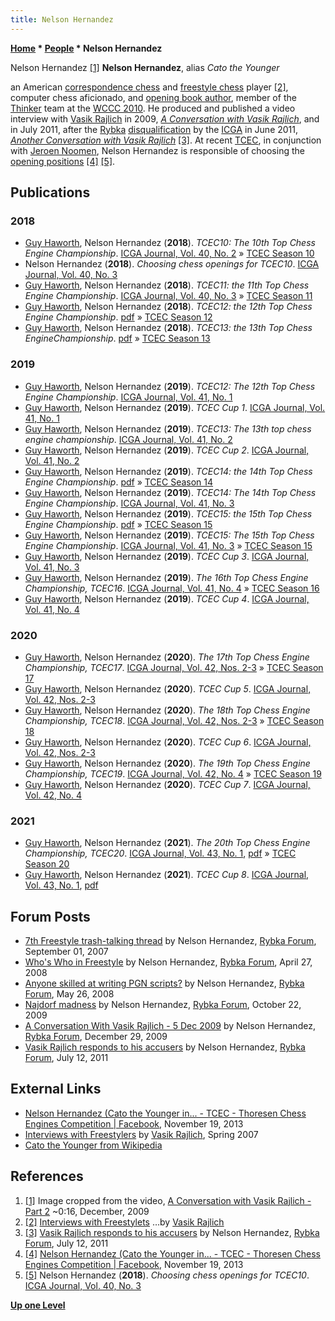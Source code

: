 ```yaml
---
title: Nelson Hernandez
---
```

**[Home](Home "Home") \* [People](People "People") \* Nelson Hernandez**



 [](https://www.youtube.com/watch?v=f5XXP9m4umU) Nelson Hernandez <a id="cite-note-1" href="#cite-ref-1">[1]</a> 
**Nelson Hernandez**, alias *Cato the Younger*  

an American [correspondence chess](https://en.wikipedia.org/wiki/Correspondence_chess) and [freestyle chess](https://en.wikipedia.org/wiki/Advanced_Chess) player <a id="cite-note-2" href="#cite-ref-2">[2]</a>, computer chess aficionado, and [opening book author](Category:Opening_Book_Author "Category:Opening Book Author"), member of the [Thinker](Thinker "Thinker") team at the [WCCC 2010](WCCC_2010 "WCCC 2010"). He produced and published a video interview with [Vasik Rajlich](Vasik_Rajlich "Vasik Rajlich") in 2009, *[A Conversation with Vasik Rajlich](Vasik_Rajlich#Conversation "Vasik Rajlich")*, and in July 2011, after the [Rybka](Rybka "Rybka") [disqualification](World_Computer_Chess_Championship#RybkaDisqualification "World Computer Chess Championship") by the [ICGA](ICGA "ICGA") in June 2011, *[Another Conversation with Vasik Rajlich](Vasik_Rajlich#Conversation "Vasik Rajlich")* <a id="cite-note-3" href="#cite-ref-3">[3]</a>. 
At recent [TCEC](TCEC "TCEC"), in conjunction with [Jeroen Noomen](Jeroen_Noomen "Jeroen Noomen"), Nelson Hernandez is responsible of choosing the [opening positions](Opening_Book "Opening Book") <a id="cite-note-4" href="#cite-ref-4">[4]</a> <a id="cite-note-5" href="#cite-ref-5">[5]</a>. 



## Publications


### 2018


* [Guy Haworth](Guy_Haworth "Guy Haworth"), Nelson Hernandez (**2018**). *TCEC10: The 10th Top Chess Engine Championship*. [ICGA Journal, Vol. 40, No. 2](ICGA_Journal#40_2 "ICGA Journal") » [TCEC Season 10](TCEC_Season_10 "TCEC Season 10")
* Nelson Hernandez (**2018**). *Choosing chess openings for TCEC10*. [ICGA Journal, Vol. 40, No. 3](ICGA_Journal#40_3 "ICGA Journal")
* [Guy Haworth](Guy_Haworth "Guy Haworth"), Nelson Hernandez (**2018**). *TCEC11: the 11th Top Chess Engine Championship*. [ICGA Journal, Vol. 40, No. 3](ICGA_Journal#40_3 "ICGA Journal") » [TCEC Season 11](TCEC_Season_11 "TCEC Season 11")
* [Guy Haworth](Guy_Haworth "Guy Haworth"), Nelson Hernandez (**2018**). *TCEC12: the 12th Top Chess Engine Championship*. [pdf](http://www.chessdom.com/wp-content/uploads/2019/01/TCEC-12-for-TCEC.pdf) » [TCEC Season 12](TCEC_Season_12 "TCEC Season 12")
* [Guy Haworth](Guy_Haworth "Guy Haworth"), Nelson Hernandez (**2018**). *TCEC13: the 13th Top Chess EngineChampionship*. [pdf](http://www.chessdom.com/wp-content/uploads/2019/01/TCEC-13-for-TCEC.pdf) » [TCEC Season 13](TCEC_Season_13 "TCEC Season 13")


### 2019


* [Guy Haworth](Guy_Haworth "Guy Haworth"), Nelson Hernandez (**2019**). *TCEC12: The 12th Top Chess Engine Championship*. [ICGA Journal, Vol. 41, No. 1](ICGA_Journal#41_1 "ICGA Journal")
* [Guy Haworth](Guy_Haworth "Guy Haworth"), Nelson Hernandez (**2019**). *TCEC Cup 1*. [ICGA Journal, Vol. 41, No. 1](ICGA_Journal#41_1 "ICGA Journal")
* [Guy Haworth](Guy_Haworth "Guy Haworth"), Nelson Hernandez (**2019**). *TCEC13: The 13th top chess engine championship*. [ICGA Journal, Vol. 41, No. 2](ICGA_Journal#41_2 "ICGA Journal")
* [Guy Haworth](Guy_Haworth "Guy Haworth"), Nelson Hernandez (**2019**). *TCEC Cup 2*. [ICGA Journal, Vol. 41, No. 2](ICGA_Journal#41_2 "ICGA Journal")
* [Guy Haworth](Guy_Haworth "Guy Haworth"), Nelson Hernandez (**2019**). *TCEC14: the 14th Top Chess Engine Championship*. [pdf](http://www.chessdom.com/wp-content/uploads/2019/03/TCEC-14-for-TCEC.pdf) » [TCEC Season 14](TCEC_Season_14 "TCEC Season 14")
* [Guy Haworth](Guy_Haworth "Guy Haworth"), Nelson Hernandez (**2019**). *TCEC14: The 14th Top Chess Engine Championship*. [ICGA Journal, Vol. 41, No. 3](ICGA_Journal#41_3 "ICGA Journal")
* [Guy Haworth](Guy_Haworth "Guy Haworth"), Nelson Hernandez (**2019**). *TCEC15: the 15th Top Chess Engine Championship*. [pdf](http://www.chessdom.com/wp-content/uploads/2019/06/TCEC-15.pdf) » [TCEC Season 15](TCEC_Season_15 "TCEC Season 15")
* [Guy Haworth](Guy_Haworth "Guy Haworth"), Nelson Hernandez (**2019**). *TCEC15: The 15th Top Chess Engine Championship*. [ICGA Journal, Vol. 41, No. 3](ICGA_Journal#41_3 "ICGA Journal") » [TCEC Season 15](TCEC_Season_15 "TCEC Season 15")
* [Guy Haworth](Guy_Haworth "Guy Haworth"), Nelson Hernandez (**2019**). *TCEC Cup 3*. [ICGA Journal, Vol. 41, No. 3](ICGA_Journal#41_3 "ICGA Journal")
* [Guy Haworth](Guy_Haworth "Guy Haworth"), Nelson Hernandez (**2019**). *The 16th Top Chess Engine Championship, TCEC16*. [ICGA Journal, Vol. 41, No. 4](ICGA_Journal#41_4 "ICGA Journal") » [TCEC Season 16](TCEC_Season_16 "TCEC Season 16")
* [Guy Haworth](Guy_Haworth "Guy Haworth"), Nelson Hernandez (**2019**). *TCEC Cup 4*. [ICGA Journal, Vol. 41, No. 4](ICGA_Journal#41_4 "ICGA Journal")


### 2020


* [Guy Haworth](Guy_Haworth "Guy Haworth"), Nelson Hernandez (**2020**). *The 17th Top Chess Engine Championship, TCEC17*. [ICGA Journal, Vol. 42, Nos. 2-3](ICGA_Journal#42_23 "ICGA Journal") » [TCEC Season 17](TCEC_Season_17 "TCEC Season 17")
* [Guy Haworth](Guy_Haworth "Guy Haworth"), Nelson Hernandez (**2020**). *TCEC Cup 5*. [ICGA Journal, Vol. 42, Nos. 2-3](ICGA_Journal#42_23 "ICGA Journal")
* [Guy Haworth](Guy_Haworth "Guy Haworth"), Nelson Hernandez (**2020**). *The 18th Top Chess Engine Championship, TCEC18*. [ICGA Journal, Vol. 42, Nos. 2-3](ICGA_Journal#42_23 "ICGA Journal") » [TCEC Season 18](TCEC_Season_18 "TCEC Season 18")
* [Guy Haworth](Guy_Haworth "Guy Haworth"), Nelson Hernandez (**2020**). *TCEC Cup 6*. [ICGA Journal, Vol. 42, Nos. 2-3](ICGA_Journal#42_23 "ICGA Journal")
* [Guy Haworth](Guy_Haworth "Guy Haworth"), Nelson Hernandez (**2020**). *The 19th Top Chess Engine Championship, TCEC19*. [ICGA Journal, Vol. 42, No. 4](ICGA_Journal#42_4 "ICGA Journal") » [TCEC Season 19](TCEC_Season_19 "TCEC Season 19")
* [Guy Haworth](Guy_Haworth "Guy Haworth"), Nelson Hernandez (**2020**). *TCEC Cup 7*. [ICGA Journal, Vol. 42, No. 4](ICGA_Journal#42_4 "ICGA Journal")


### 2021


* [Guy Haworth](Guy_Haworth "Guy Haworth"), Nelson Hernandez (**2021**). *The 20th Top Chess Engine Championship, TCEC20*. [ICGA Journal, Vol. 43, No. 1](ICGA_Journal#43_1 "ICGA Journal"), [pdf](https://tcec-chess.com/articles/TCEC_20.pdf) » [TCEC Season 20](TCEC_Season_20 "TCEC Season 20")
* [Guy Haworth](Guy_Haworth "Guy Haworth"), Nelson Hernandez (**2021**). *TCEC Cup 8*. [ICGA Journal, Vol. 43, No. 1](ICGA_Journal#43_1 "ICGA Journal"), [pdf](https://tcec-chess.com/articles/TCEC_Cup_8.pdf)


## Forum Posts


* [7th Freestyle trash-talking thread](http://rybkaforum.net/cgi-bin/rybkaforum/topic_show.pl?tid=2056) by Nelson Hernandez, [Rybka Forum](Computer_Chess_Forums "Computer Chess Forums"), September 01, 2007
* [Who's Who in Freestyle](http://rybkaforum.net/cgi-bin/rybkaforum/topic_show.pl?tid=3898) by Nelson Hernandez, [Rybka Forum](Computer_Chess_Forums "Computer Chess Forums"), April 27, 2008
* [Anyone skilled at writing PGN scripts?](http://rybkaforum.net/cgi-bin/rybkaforum/topic_show.pl?tid=4179) by Nelson Hernandez, [Rybka Forum](Computer_Chess_Forums "Computer Chess Forums"), May 26, 2008
* [Najdorf madness](http://rybkaforum.net/cgi-bin/rybkaforum/topic_show.pl?tid=13030) by Nelson Hernandez, [Rybka Forum](Computer_Chess_Forums "Computer Chess Forums"), October 22, 2009
* [A Conversation With Vasik Rajlich - 5 Dec 2009](http://rybkaforum.net/cgi-bin/rybkaforum/topic_show.pl?tid=14546) by Nelson Hernandez, [Rybka Forum](Computer_Chess_Forums "Computer Chess Forums"), December 29, 2009
* [Vasik Rajlich responds to his accusers](http://rybkaforum.net/cgi-bin/rybkaforum/topic_show.pl?tid=22402) by Nelson Hernandez, [Rybka Forum](Computer_Chess_Forums "Computer Chess Forums"), July 12, 2011


## External Links


* [Nelson Hernandez (Cato the Younger in... - TCEC - Thoresen Chess Engines Competition | Facebook](https://www.facebook.com/tcec.chess/posts/nelson-hernandez-cato-the-younger-in-the-tcec-chat-gives-us-an-explanation-on-hi/242309149266285/), November 19, 2013
* [Interviews with Freestylers](http://www.rybkachess.com/docs/freestylers_version_2.htm) by [Vasik Rajlich](Vasik_Rajlich "Vasik Rajlich"), Spring 2007
* [Cato the Younger from Wikipedia](https://en.wikipedia.org/wiki/Cato_the_Younger)


## References


1. <a id="cite-ref-1" href="#cite-note-1">[1]</a> Image cropped from the video, [A Conversation with Vasik Rajlich - Part 2](https://www.youtube.com/watch?v=f5XXP9m4umU) ~0:16, December, 2009
2. <a id="cite-ref-2" href="#cite-note-2">[2]</a> [Interviews with Freestylets](http://www.rybkachess.com/docs/INTERVIEW/freestylers_version_2.htm) …by [Vasik Rajlich](Vasik_Rajlich "Vasik Rajlich")
3. <a id="cite-ref-3" href="#cite-note-3">[3]</a> [Vasik Rajlich responds to his accusers](http://rybkaforum.net/cgi-bin/rybkaforum/topic_show.pl?tid=22402) by Nelson Hernandez, [Rybka Forum](Computer_Chess_Forums "Computer Chess Forums"), July 12, 2011
4. <a id="cite-ref-4" href="#cite-note-4">[4]</a> [Nelson Hernandez (Cato the Younger in... - TCEC - Thoresen Chess Engines Competition | Facebook](https://www.facebook.com/tcec.chess/posts/nelson-hernandez-cato-the-younger-in-the-tcec-chat-gives-us-an-explanation-on-hi/242309149266285/), November 19, 2013
5. <a id="cite-ref-5" href="#cite-note-5">[5]</a> Nelson Hernandez (**2018**). *Choosing chess openings for TCEC10*. [ICGA Journal, Vol. 40, No. 3](ICGA_Journal#40_3 "ICGA Journal")

**[Up one Level](People "People")**







 
